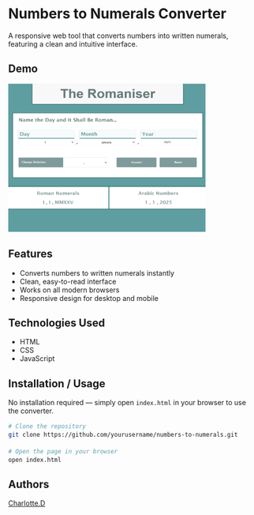# Numbers to Numerals Converter

A responsive web tool that converts numbers into written numerals, featuring a clean and intuitive interface.

## Demo
<img src="screenshots/numeral-screenshot.png" width="400" height="300" />

## Features

- Converts numbers to written numerals instantly
- Clean, easy-to-read interface
- Works on all modern browsers
- Responsive design for desktop and mobile

## Technologies Used

- HTML
- CSS
- JavaScript

## Installation / Usage

No installation required — simply open `index.html` in your browser to use the converter.

```bash
# Clone the repository
git clone https://github.com/yourusername/numbers-to-numerals.git

# Open the page in your browser
open index.html
```
## Authors

[Charlotte.D](https://github.com/C-Duberry)
